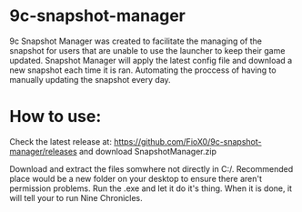# 9c-snapshot-manager
9c Snapshot Manager was created to facilitate the managing of the snapshot for users that are unable to use the launcher to keep their game updated.
Snapshot Manager will apply the latest config file and download a new snapshot each time it is ran. Automating the proccess of having to manually updating the snapshot every day.

# How to use:
Check the latest release at:
https://github.com/FioX0/9c-snapshot-manager/releases and download SnapshotManager.zip

Download and extract the files somwhere not directly in C:/. Recommended place would be a new folder on your desktop to ensure there aren't permission problems.
Run the .exe and let it do it's thing. When it is done, it will tell your to run Nine Chronicles.
